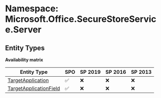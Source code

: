 # Namespace: Microsoft.Office.SecureStoreService.Server

## Entity Types

**Availability matrix**

Entity Type | SPO | SP 2019 | SP 2016 | SP 2013
----------|-----|---------|---------|--------
[TargetApplication](./EntityTypes/TargetApplication.md) | ✅ | ❌ | ❌ | ❌
[TargetApplicationField](./EntityTypes/TargetApplicationField.md) | ✅ | ❌ | ❌ | ❌
